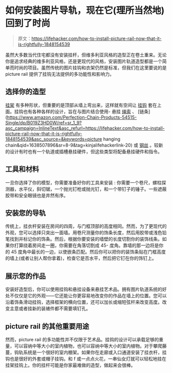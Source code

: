# 如何安装图片导轨，现在它(理所当然地)回到了时尚

> 原文：<https://lifehacker.com/how-to-install-picture-rail-now-that-it-is-rightfully-1848154539>

虽然大多数当代住宅都没有安装挂杆，但维多利亚风格的造型正在卷土重来。无论你是追求经典的维多利亚风格，还是更现代的风格，安装图片轨道造型都是一个简单而时尚的项目。虽然传统的图片挂钩和衣架仍然是标准，但我们在这里要说的是 picture rail 提供了挂钩无法提供的多功能性和影响力。



## 选择你的造型

[挂架](https://www.houseofantiquehardware.com/picture-rail-molding) 有多种形状，但重要的是顶部从墙上弯出来，这样就有空间让 [挂钩](https://www.houseofantiquehardware.com/picture-rail-hanging-hooks) 套在上面。挂钩也有各种各样的设计，旨在与图片结合使用- 悬挂 [绳索](https://www.swanpicturehangers.com/cords.shtml) 、 [链条](https://www.amazon.com/Perfection-Chain-Products-54515-Single/dp/B019Z3HD0W/ref=sr_1_9?asc_campaign=InlineText&asc_refurl=https://lifehacker.com/how-to-install-picture-rail-now-that-it-is-rightfully-1848154539&asc_source=&keywords=picture hanging chain&qid=1638507896&sr=8-9&tag=kinjalifehackerlink-20) 或 [钢丝](https://www.michaels.com/frame-hangers/wire/809188446) 。较新的设计有时也有一个轨道或插槽悬挂硬件，但这些类型将配备悬挂硬件和指令。

## 工具和材料

一旦你选择了你的模型，你需要准备好你的工具来安装 : 你需要一个卷尺，螺柱探测器，水平仪，斜切锯，一个抛光钉枪或抛光钉，和一个带钉子的锤子。一些遮蔽胶带和安全眼镜也是井然有序。

## 安装您的导轨

传统上，挂衣杆安装在房间的四周，与门框顶部的高度相同。然而，为了更现代的外观，您可以选择只突出一面墙。用卷尺测量你的饰条长度，然后用胶带或浅色铅笔找到并标记你的饰条。然后，根据你要安装的墙壁的长度切割你的装饰线条。如果你打算绕着房间走一圈，你需要在角落切割成 45- 度角。靠墙的那一边将是你的 45 度角中最长的一边，以使嵌条匹配。然后你可以把你的装饰条贴在门框高度的墙上(或者让别人帮你拿着)，检查它是否水平，然后把它钉在你的饰钉上。

## 展示您的作品

安装好造型后，你可以使用挂钩和悬挂设备来悬挂艺术品。拥有图片轨道系统的好处不仅仅是它的外观——它还能让你更容易地改变你的作品在墙上的位置。您可以沿着饰条滑动挂钩，选择框架的横向位置，还可以加长或缩短弦杆来改变高度。改变主意或者挂新的装裱件都不需要填钉孔。

## picture rail 的其他重要用途

然而，picture rail 的多功能性并不仅限于艺术品。挂钩的设计可以承载足够的重量，可以容纳中等大小的室内植物，也可以容纳中等大小的室内植物。对于攀爬藤蔓，钩轨系统是一个很好的室内棚架。如果你在走廊或入口通道安装了挂衣杆，挂钩也是很好的外套或帽子挂钩。和 f 或一点点火花，一串仙女灯就可以轻松地挂在挂架挂钩上。你的挂杆可能是你家最难做的造型，做起来会很棒。